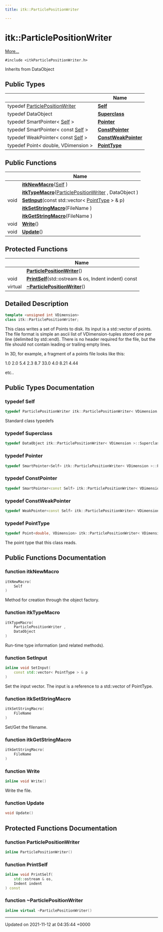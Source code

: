 ```yaml
---
title: itk::ParticlePositionWriter

---
```


# itk::ParticlePositionWriter



 [More...](#detailed-description)


`#include <itkParticlePositionWriter.h>`

Inherits from DataObject

## Public Types

|                | Name           |
| -------------- | -------------- |
| typedef [ParticlePositionWriter](../Classes/classitk_1_1ParticlePositionWriter.md) | **[Self](../Classes/classitk_1_1ParticlePositionWriter.md#typedef-self)**  |
| typedef DataObject | **[Superclass](../Classes/classitk_1_1ParticlePositionWriter.md#typedef-superclass)**  |
| typedef SmartPointer< [Self](../Classes/classitk_1_1ParticlePositionWriter.md#typedef-self) > | **[Pointer](../Classes/classitk_1_1ParticlePositionWriter.md#typedef-pointer)**  |
| typedef SmartPointer< const [Self](../Classes/classitk_1_1ParticlePositionWriter.md#typedef-self) > | **[ConstPointer](../Classes/classitk_1_1ParticlePositionWriter.md#typedef-constpointer)**  |
| typedef WeakPointer< const [Self](../Classes/classitk_1_1ParticlePositionWriter.md#typedef-self) > | **[ConstWeakPointer](../Classes/classitk_1_1ParticlePositionWriter.md#typedef-constweakpointer)**  |
| typedef Point< double, VDimension > | **[PointType](../Classes/classitk_1_1ParticlePositionWriter.md#typedef-pointtype)**  |

## Public Functions

|                | Name           |
| -------------- | -------------- |
| | **[itkNewMacro](../Classes/classitk_1_1ParticlePositionWriter.md#function-itknewmacro)**([Self](../Classes/classitk_1_1ParticlePositionWriter.md#typedef-self) ) |
| | **[itkTypeMacro](../Classes/classitk_1_1ParticlePositionWriter.md#function-itktypemacro)**([ParticlePositionWriter](../Classes/classitk_1_1ParticlePositionWriter.md) , DataObject ) |
| void | **[SetInput](../Classes/classitk_1_1ParticlePositionWriter.md#function-setinput)**(const std::vector< [PointType](../Classes/classitk_1_1ParticlePositionWriter.md#typedef-pointtype) > & p) |
| | **[itkSetStringMacro](../Classes/classitk_1_1ParticlePositionWriter.md#function-itksetstringmacro)**(FileName ) |
| | **[itkGetStringMacro](../Classes/classitk_1_1ParticlePositionWriter.md#function-itkgetstringmacro)**(FileName ) |
| void | **[Write](../Classes/classitk_1_1ParticlePositionWriter.md#function-write)**() |
| void | **[Update](../Classes/classitk_1_1ParticlePositionWriter.md#function-update)**() |

## Protected Functions

|                | Name           |
| -------------- | -------------- |
| | **[ParticlePositionWriter](../Classes/classitk_1_1ParticlePositionWriter.md#function-particlepositionwriter)**() |
| void | **[PrintSelf](../Classes/classitk_1_1ParticlePositionWriter.md#function-printself)**(std::ostream & os, Indent indent) const |
| virtual | **[~ParticlePositionWriter](../Classes/classitk_1_1ParticlePositionWriter.md#function-~particlepositionwriter)**() |

## Detailed Description

```cpp
template <unsigned int VDimension>
class itk::ParticlePositionWriter;
```


This class writes a set of Points to disk. Its input is a std::vector of points. The file format is simple an ascii list of VDimension-tuples stored one per line (delimited by std::endl). There is no header required for the file, but the file should not contain leading or trailing empty lines.

In 3D, for example, a fragment of a points file looks like this:

1.0 2.0 5.4 2.3 8.7 33.0 4.0 8.21 4.44

etc.. 

## Public Types Documentation

### typedef Self

```cpp
typedef ParticlePositionWriter itk::ParticlePositionWriter< VDimension >::Self;
```


Standard class typedefs 


### typedef Superclass

```cpp
typedef DataObject itk::ParticlePositionWriter< VDimension >::Superclass;
```


### typedef Pointer

```cpp
typedef SmartPointer<Self> itk::ParticlePositionWriter< VDimension >::Pointer;
```


### typedef ConstPointer

```cpp
typedef SmartPointer<const Self> itk::ParticlePositionWriter< VDimension >::ConstPointer;
```


### typedef ConstWeakPointer

```cpp
typedef WeakPointer<const Self> itk::ParticlePositionWriter< VDimension >::ConstWeakPointer;
```


### typedef PointType

```cpp
typedef Point<double, VDimension> itk::ParticlePositionWriter< VDimension >::PointType;
```


The point type that this class reads. 


## Public Functions Documentation

### function itkNewMacro

```cpp
itkNewMacro(
    Self 
)
```


Method for creation through the object factory. 


### function itkTypeMacro

```cpp
itkTypeMacro(
    ParticlePositionWriter ,
    DataObject 
)
```


Run-time type information (and related methods). 


### function SetInput

```cpp
inline void SetInput(
    const std::vector< PointType > & p
)
```


Set the input vector. The input is a reference to a std::vector of PointType. 


### function itkSetStringMacro

```cpp
itkSetStringMacro(
    FileName 
)
```


Set/Get the filename. 


### function itkGetStringMacro

```cpp
itkGetStringMacro(
    FileName 
)
```


### function Write

```cpp
inline void Write()
```


Write the file. 


### function Update

```cpp
void Update()
```


## Protected Functions Documentation

### function ParticlePositionWriter

```cpp
inline ParticlePositionWriter()
```


### function PrintSelf

```cpp
inline void PrintSelf(
    std::ostream & os,
    Indent indent
) const
```


### function ~ParticlePositionWriter

```cpp
inline virtual ~ParticlePositionWriter()
```


-------------------------------

Updated on 2021-11-12 at 04:35:44 +0000